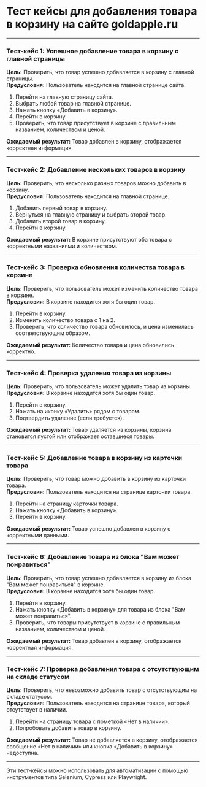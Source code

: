 # Тест кейсы для добавления товара в корзину на сайте goldapple.ru

---

### **Тест-кейс 1: Успешное добавление товара в корзину с главной страницы**  
**Цель:** Проверить, что товар успешно добавляется в корзину с главной страницы.  
**Предусловия:** Пользователь находится на главной странице сайта.  

1. Перейти на главную страницу сайта.  
2. Выбрать любой товар на главной странице.  
3. Нажать кнопку «Добавить в корзину».  
4. Перейти в корзину.  
5. Проверить, что товар присутствует в корзине с правильным названием, количеством и ценой.  

**Ожидаемый результат:** Товар добавлен в корзину, отображается корректная информация.

---

### **Тест-кейс 2: Добавление нескольких товаров в корзину**  
**Цель:** Проверить, что несколько разных товаров можно добавить в корзину.  
**Предусловия:** Пользователь находится на главной странице.  

1. Добавить первый товар в корзину.  
2. Вернуться на главную страницу и выбрать второй товар.  
3. Добавить второй товар в корзину.  
4. Перейти в корзину.  

**Ожидаемый результат:** В корзине присутствуют оба товара с корректными названиями и количеством.

---

### **Тест-кейс 3: Проверка обновления количества товара в корзине**  
**Цель:** Проверить, что пользователь может изменить количество товара в корзине.  
**Предусловия:** В корзине находится хотя бы один товар.  

1. Перейти в корзину.  
2. Изменить количество товара с 1 на 2.  
3. Проверить, что количество товара обновилось, и цена изменилась соответствующим образом.  

**Ожидаемый результат:** Количество товара и цена обновились корректно.

---

### **Тест-кейс 4: Проверка удаления товара из корзины**  
**Цель:** Проверить, что пользователь может удалить товар из корзины.  
**Предусловия:** В корзине находится хотя бы один товар.  

1. Перейти в корзину.  
2. Нажать на иконку «Удалить» рядом с товаром.  
3. Подтвердить удаление (если требуется).  

**Ожидаемый результат:** Товар удаляется из корзины, корзина становится пустой или отображает оставшиеся товары.

---

### **Тест-кейс 5: Добавление товара в корзину из карточки товара**  
**Цель:** Проверить, что товар можно добавить в корзину из карточки товара.  
**Предусловия:** Пользователь находится на странице карточки товара.  

1. Перейти на страницу карточки товара.  
2. Нажать кнопку «Добавить в корзину».  
3. Перейти в корзину.  

**Ожидаемый результат:** Товар успешно добавлен в корзину с корректными данными.

---

### **Тест-кейс 6: Добавление товара из блока "Вам может понравиться"**  
**Цель:** Проверить, что товар успешно добавляется в корзину из блока "Вам может понравиться" в корзине.  
**Предусловия:** В корзине находится хотя бы один товар.  

1. Перейти в корзину.  
2. Нажать кнопку «Добавить в корзину» для товара из блока "Вам может понравиться".
3. Проверить, что товары присутствует в корзине с правильным названием, количеством и ценой.  

**Ожидаемый результат:** Товар добавлен в корзину, отображается корректная информация.

---

### **Тест-кейс 7: Проверка добавления товара с отсутствующим на складе статусом**  
**Цель:** Проверить, что невозможно добавить товар с отсутствующим на складе статусом.  
**Предусловия:** Пользователь находится на странице товара, который отсутствует в наличии.  

1. Перейти на страницу товара с пометкой «Нет в наличии».  
2. Попробовать добавить товар в корзину.  

**Ожидаемый результат:** Товар не добавляется в корзину, отображается сообщение «Нет в наличии» или кнопка «Добавить в корзину» недоступна.

---

Эти тест-кейсы можно использовать для автоматизации с помощью инструментов типа Selenium, Cypress или Playwright.